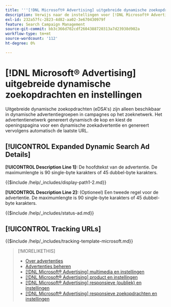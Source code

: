 ```yaml
---
title: '''[!DNL Microsoft® Advertising] uitgebreide dynamische zoekopdrachten en instellingen"'
description: Verwijs naar de instellingen voor [!DNL Microsoft® Advertising] uitgebreide dynamische zoekopdrachten.
exl-id: 232a57fc-2823-4d82-aa02-3e670430979f
feature: Search Campaign Management
source-git-commit: bb3c366d702cdf2604388720313a7d23938d902a
workflow-type: tm+mt
source-wordcount: '112'
ht-degree: 0%

---
```


# [!DNL Microsoft® Advertising] uitgebreide dynamische zoekopdrachten en instellingen

Uitgebreide dynamische zoekopdrachten (eDSA&#39;s) zijn alleen beschikbaar in dynamische advertentiegroepen in campagnes op het zoeknetwerk. Het advertentienetwerk genereert dynamisch de kop en kiest de openingspagina voor een dynamische zoekadvertentie en genereert vervolgens automatisch de laatste URL.

## [!UICONTROL Expanded Dynamic Search Ad Details]

**[!UICONTROL Description Line 1]:** De hoofdtekst van de advertentie. De maximumlengte is 90 single-byte karakters of 45 dubbel-byte karakters.

<!-- **[!UICONTROL Display Path 1]**, **[!UICONTROL Display Path 2]:** -->

{{$include /help/_includes/display-path1-2.md}}

**[!UICONTROL Description Line 2]:** (Optioneel) Een tweede regel voor de advertentie. De maximumlengte is 90 single-byte karakters of 45 dubbel-byte karakters.

<!-- **[!UICONTROL Status]:** -->

{{$include /help/_includes/status-ad.md}}

## [!UICONTROL Tracking URLs]

<!-- **[!UICONTROL Tracking Template URl]:** -->

{{$include /help/_includes/tracking-template-microsoft.md}}

>[!MORELIKETHIS]
>
>* [Over advertenties](ad-about.md)
>* [Advertenties beheren](ad-manage.md)
>* [[!DNL Microsoft® Advertising] multimedia en instellingen](ad-settings-microsoft-multimedia.md)
>* [[!DNL Microsoft® Advertising] product en instellingen](ad-settings-microsoft-product.md)
>* [[!DNL Microsoft® Advertising] responsieve (publiek) en instellingen](ad-settings-microsoft-responsive.md)
>* [[!DNL Microsoft® Advertising] responsieve zoekopdrachten en instellingen](ad-settings-microsoft-rsa.md)
